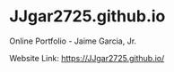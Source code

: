 # JJgar2725.github.io
Online Portfolio - Jaime Garcia, Jr.

Website Link:
https://JJgar2725.github.io/
